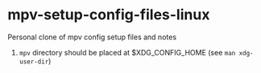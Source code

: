 # mpv-setup-config-files-linux
Personal clone of mpv config setup files and notes

1. `mpv` directory should be placed at $XDG_CONFIG_HOME (see `man xdg-user-dir`)
